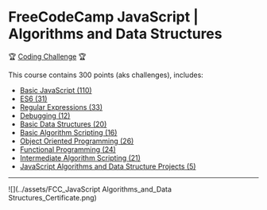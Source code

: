 # FreeCodeCamp JavaScript | Algorithms and Data Structures

🏆 [Coding Challenge](https://www.freecodecamp.org/learn/) 🏆

This course contains 300 points (aks challenges), includes:

* [Basic JavaScript (110)](https://www.freecodecamp.org/learn/javascript-algorithms-and-data-structures/basic-javascript/)
* [ES6 (31)](https://www.freecodecamp.org/learn/javascript-algorithms-and-data-structures/es6/)
* [Regular Expressions (33)](https://www.freecodecamp.org/learn/javascript-algorithms-and-data-structures/regular-expressions/)
* [Debugging (12)](https://www.freecodecamp.org/learn/javascript-algorithms-and-data-structures/debugging/)
* [Basic Data Structures (20)](https://www.freecodecamp.org/learn/javascript-algorithms-and-data-structures/basic-data-structures/)
* [Basic Algorithm Scripting (16)](https://www.freecodecamp.org/learn/javascript-algorithms-and-data-structures/basic-algorithm-scripting/)
* [Object Oriented Programming (26)](https://www.freecodecamp.org/learn/javascript-algorithms-and-data-structures/object-oriented-programming/)
* [Functional Programming (24)](https://www.freecodecamp.org/learn/javascript-algorithms-and-data-structures/functional-programming/)
* [Intermediate Algorithm Scripting (21)](https://www.freecodecamp.org/learn/javascript-algorithms-and-data-structures/intermediate-algorithm-scripting/)
* [JavaScript Algorithms and Data Structure Projects (5)](https://www.freecodecamp.org/learn/javascript-algorithms-and-data-structures/javascript-algorithms-and-data-structures-projects/)

<hr>

![](../assets/FCC_JavaScript Algorithms_and_Data Structures_Certificate.png)
